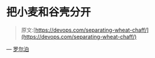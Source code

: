 # 把小麦和谷壳分开

> 原文:[https://devops.com/separating-wheat-chaff/](https://devops.com/separating-wheat-chaff/)

— [罗尔泊](https://devops.com/author/breselman/)